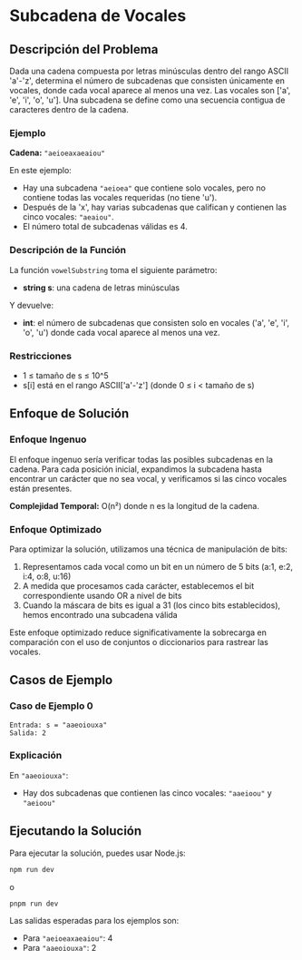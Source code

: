 # Subcadena de Vocales

## Descripción del Problema

Dada una cadena compuesta por letras minúsculas dentro del rango ASCII 'a'-'z', determina el número de subcadenas que consisten únicamente en vocales, donde cada vocal aparece al menos una vez. Las vocales son ['a', 'e', 'i', 'o', 'u']. Una subcadena se define como una secuencia contigua de caracteres dentro de la cadena.

### Ejemplo

**Cadena:** `"aeioeaxaeaiou"`

En este ejemplo:
- Hay una subcadena `"aeioea"` que contiene solo vocales, pero no contiene todas las vocales requeridas (no tiene 'u').
- Después de la 'x', hay varias subcadenas que califican y contienen las cinco vocales: `"aeaiou"`.
- El número total de subcadenas válidas es 4.

### Descripción de la Función

La función `vowelSubstring` toma el siguiente parámetro:
- **string s**: una cadena de letras minúsculas

Y devuelve:
- **int**: el número de subcadenas que consisten solo en vocales ('a', 'e', 'i', 'o', 'u') donde cada vocal aparece al menos una vez.

### Restricciones
- 1 ≤ tamaño de s ≤ 10^5
- s[i] está en el rango ASCII['a'-'z'] (donde 0 ≤ i < tamaño de s)

## Enfoque de Solución

### Enfoque Ingenuo
El enfoque ingenuo sería verificar todas las posibles subcadenas en la cadena. Para cada posición inicial, expandimos la subcadena hasta encontrar un carácter que no sea vocal, y verificamos si las cinco vocales están presentes.

**Complejidad Temporal:** O(n²) donde n es la longitud de la cadena.

### Enfoque Optimizado
Para optimizar la solución, utilizamos una técnica de manipulación de bits:
1. Representamos cada vocal como un bit en un número de 5 bits (a:1, e:2, i:4, o:8, u:16)
2. A medida que procesamos cada carácter, establecemos el bit correspondiente usando OR a nivel de bits
3. Cuando la máscara de bits es igual a 31 (los cinco bits establecidos), hemos encontrado una subcadena válida

Este enfoque optimizado reduce significativamente la sobrecarga en comparación con el uso de conjuntos o diccionarios para rastrear las vocales.

## Casos de Ejemplo

### Caso de Ejemplo 0
```
Entrada: s = "aaeoiouxa"
Salida: 2
```

### Explicación
En `"aaeoiouxa"`:
- Hay dos subcadenas que contienen las cinco vocales: `"aaeioou"` y `"aeioou"`

## Ejecutando la Solución

Para ejecutar la solución, puedes usar Node.js:

```bash
npm run dev
```
o

```bash
pnpm run dev
```

Las salidas esperadas para los ejemplos son:
- Para `"aeioeaxaeaiou"`: 4
- Para `"aaeoiouxa"`: 2